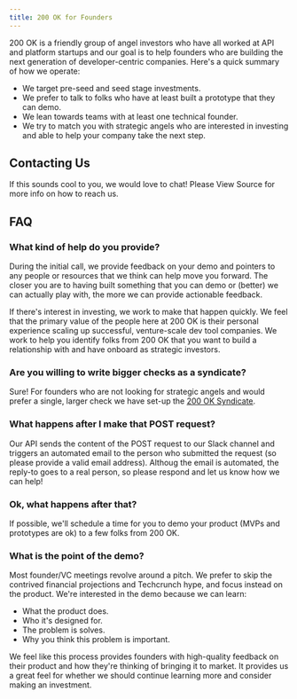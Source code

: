 ```yaml
---
title: 200 OK for Founders
---
```

200 OK is a friendly group of angel investors who have all worked at API and platform startups and our goal is to help founders who are building the next generation of developer-centric companies. Here's a quick summary of how we operate:

* We target pre-seed and seed stage investments.
* We prefer to talk to folks who have at least built a prototype that they can demo.
* We lean towards teams with at least one technical founder.
* We try to match you with strategic angels who are interested in investing and able to help your company take the next step.

## Contacting Us

If this sounds cool to you, we would love to chat! Please <span class="highlight">View Source</span> for more info on how to reach us.

<!--

Please make a POST to https://200ok.vc/api and pass the following parameters:

name | string | your full name
email | string | a valid email address
startup | string | the name of your startup
need_help_with | string | must be one of the following: ${ skills.map((s) => s.name).join(', ') }
one_liner | string | literally just one sentence on what your startup does, don't over think it :)

We will be in touch!

P.S.

The code for this web app is open-source and can be found at: https://github.com/200ok-vc/200ok.vc

-->

## FAQ

### What kind of help do you provide?

During the initial call, we provide feedback on your demo and pointers to any people or resources that we think can help move you forward. The closer you are to having built something that you can demo or (better) we can actually play with, the more we can provide actionable feedback.

If there's interest in investing, we work to make that happen quickly. We feel that the primary value of the people here at 200 OK is their personal experience scaling up successful, venture-scale dev tool companies. We work to help you identify folks from 200 OK that you want to build a relationship with and have onboard as strategic investors.

### Are you willing to write bigger checks as a syndicate?

Sure! For founders who are not looking for strategic angels and would prefer a single, larger check we have set-up the [200 OK Syndicate](/syndicate).  

### What happens after I make that POST request?

Our API sends the content of the POST request to our Slack channel and triggers an automated email to the person who submitted the request (so please provide a valid email address). Althoug the email is automated, the reply-to goes to a real person, so please respond and let us know how we can help!

### Ok, what happens after that?

If possible, we'll schedule a time for you to demo your product (MVPs and prototypes are ok) to a few folks from 200 OK.

### What is the point of the demo?

Most founder/VC meetings revolve around a pitch. We prefer to skip the contrived financial projections and Techcrunch hype, and focus instead on the product. We're interested in the demo because we can learn:

- What the product does.
- Who it's designed for.
- The problem is solves.
- Why you think this problem is important.

We feel like this process provides founders with high-quality feedback on their product and how they're thinking of bringing it to market. It provides us a great feel for whether we should continue learning more and consider making an investment.
